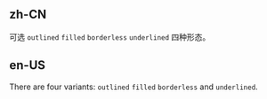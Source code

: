 ## zh-CN

可选 `outlined` `filled` `borderless` `underlined` 四种形态。

## en-US

There are four variants: `outlined` `filled` `borderless` and `underlined`.
